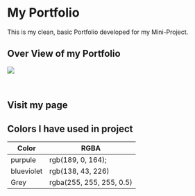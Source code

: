# My Portfolio

This is my clean, basic Portfolio developed for my Mini-Project.
<br>

## Over View of my Portfolio

<img src="./Media, gif, videos\Vikas_Portfolio_1.gif"></img>

<br>

## Visit my page 

## Colors I have used in project

| Color             | RGBA                                                                |
| ----------------- | ------------------------------------------------------------------ |
| purpule | rgb(189, 0, 164); |
| blueviolet| rgb(138, 43, 226)|
| Grey | rgba(255, 255, 255, 0.5)  |

